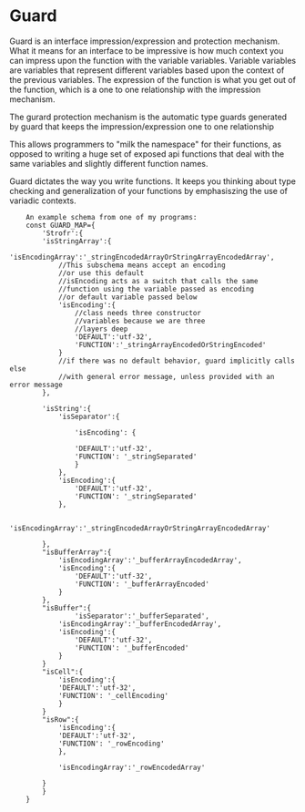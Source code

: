 # Guard
Guard is an interface impression/expression and protection mechanism. What it means for an interface to be impressive is how much context you can impress upon the function with the variable variables. Variable variables are variables that represent different variables based upon the context of the previous variables. The expression of the function is what you get out of the function, which is a one to one relationship with the impression mechanism.

The gurard protection mechanism is the automatic type guards generated by guard that keeps the impression/expression one to one relationship

This allows programmers to "milk the namespace" for their functions, as opposed to writing a huge set of exposed api functions that deal with the same variables and slightly different function names.

Guard dictates the way you write functions. It keeps you thinking about type checking and generalization of your functions by emphasiszing the use of variadic contexts.

		An example schema from one of my programs:
		const GUARD_MAP={
		    'Strofr':{
			'isStringArray':{
				'isEncodingArray':'_stringEncodedArrayOrStringArrayEncodedArray',
				//This subschema means accept an encoding
				//or use this default
				//isEncoding acts as a switch that calls the same
				//function using the variable passed as encoding
				//or default variable passed below
				'isEncoding':{
				    //class needs three constructor
				    //variables because we are three
				    //layers deep
				    'DEFAULT':'utf-32',
				    'FUNCTION':'_stringArrayEncodedOrStringEncoded'
				}
				//if there was no default behavior, guard implicitly calls else
				//with general error message, unless provided with an error message
			}, 

			'isString':{
				'isSeparator':{

				    'isEncoding': {

					'DEFAULT':'utf-32',
					'FUNCTION': '_stringSeparated'
				    }                    
				}, 
				'isEncoding':{
				    'DEFAULT':'utf-32',
				    'FUNCTION': '_stringSeparated'
				},

				'isEncodingArray':'_stringEncodedArrayOrStringArrayEncodedArray'

			}, 
			"isBufferArray":{
				'isEncodingArray':'_bufferArrayEncodedArray', 
				'isEncoding':{
				    'DEFAULT':'utf-32',
				    'FUNCTION': '_bufferArrayEncoded'
				}
			},
			"isBuffer":{
					'isSeparator':'_bufferSeparated', 
				'isEncodingArray':'_bufferEncodedArray', 
				'isEncoding':{
				    'DEFAULT':'utf-32',
				    'FUNCTION': '_bufferEncoded'
				}
			}
			"isCell":{
			    'isEncoding':{
				'DEFAULT':'utf-32',
				'FUNCTION': '_cellEncoding'
			    }
			}
			"isRow":{
			    'isEncoding':{
				'DEFAULT':'utf-32',
				'FUNCTION': '_rowEncoding'
			    },

			    'isEncodingArray':'_rowEncodedArray'

			}
		    }
		}

